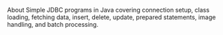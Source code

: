 About
Simple JDBC programs in Java covering connection setup, class loading, fetching data, insert, delete, update, prepared statements, image handling, and batch processing.
